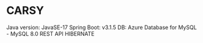 # CARSY
Java version: JavaSE-17
Spring Boot: v3.1.5
DB: Azure Database for MySQL - MySQL 8.0
REST API
HIBERNATE
 
